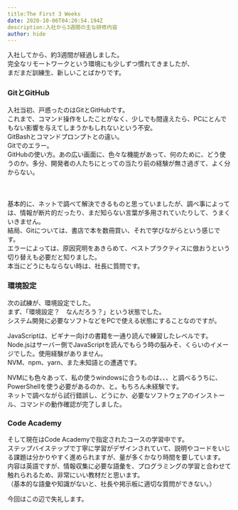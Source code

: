 ```yaml
---
title:The First 3 Weeks
date: 2020-10-06T04:20:54.194Z
description:入社から3週間の主な研修内容 
author: hide
---
```


入社してから、約3週間が経過しました。  
完全なリモートワークという環境にも少しずつ慣れてきましたが、  
まだまだ訓練生、新しいことばかりです。  

### GitとGitHub

入社当初、戸惑ったのはGitとGitHubです。  
これまで、コマンド操作をしたことがなく、少しでも間違えたら、PCにとんでもない影響を与えてしまうかもしれないという不安。  
GitBashとコマンドプロンプトとの違い。  
Gitでのエラー。  
GitHubの使い方。あの広い画面に、色々な機能があって、何のために、どう使うのか。多分、開発者の人たちにとっての当たり前の経験が無さ過ぎて、よく分からない。 
<br>
<br>
<br>
<br>
基本的に、ネットで調べて解決できるものと思っていましたが、調べ事によっては、情報が断片的だったり、まだ知らない言葉が多用されていたりして、うまくいきません。  
結局、Gitについては、書店で本を数冊買い、それで学びながらという感じです。  
エラーによっては、原因究明をあきらめて、ベストプラクティスに倣おうという切り替えも必要だと知りました。  
本当にどうにもならない時は、社長に質問です。  

### 環境設定

次の試練が、環境設定でした。  
まず、「環境設定？　なんだろう？」という状態でした。  
システム開発に必要なソフトなどをPCで使える状態にすることなのですが。  

JavaScriptは、ビギナー向けの書籍を一通り読んで練習したレベルです。  
Node.jsはサーバー側でJavaScriptを読んでもらう時の脳みそ、くらいのイメージでした。使用経験がありません。  
NVM、npm、yarn、また未知語との遭遇です。  

NVMにも色々あって、私の使うwindowsに合うものは、、、と調べるうちに、PowerShellを使う必要があるのか、と。もちろん未経験です。  
ネットで調べながら試行錯誤し、どうにか、必要なソフトウェアのインストール、コマンドの動作確認が完了しました。  

### Code Academy

そして現在はCode Academyで指定されたコースの学習中です。  
ステップバイステップで丁寧に学習がデザインされていて、説明やコードをいじる課題は分かりやすく進められますが、量が多くかなり時間を要しています。  
内容は英語ですが、情報収集に必要な語彙を、プログラミングの学習と合わせて触れられるため、非常にいい教材だと思います。  
（基本的な語彙や知識がないと、社長や掲示板に適切な質問ができない。）  

今回はこの辺で失礼します。
